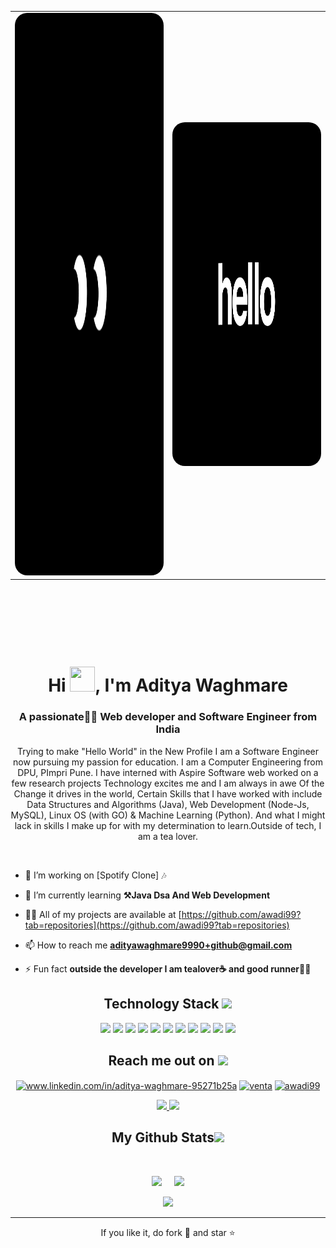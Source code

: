 
<table>
  <tr>
    <td width="50%">
      <img src="https://github.com/awadi99/awadi99/blob/main/download.gif" height="900px" width="100%" style="border-radius: 20px;">
    </td>
    <td width="50%">
      <img src="https://github.com/awadi99/awadi99/blob/main/helo.gif" height="550px" width="100%" style="border-radius: 20px;">
    </td>
  </tr>
</table>

<h1 align="center">Hi
 <img src="https://media0.giphy.com/media/0IxONYHUw0vikYuAoL/giphy.gif?cid=6c09b952v6ng29bsa2hkkarrcbqknae5eywo67bgld66dr58&ep=v1_stickers_related&rid=giphy.gif&ct=s"height =40px width =40px" style ="margin:100px 0px 0px 0px;">, I'm Aditya Waghmare</h1>
<h3 align="center">A passionate🧑‍💻 Web developer and Software Engineer from India</h3>

<p align="center">Trying to make "Hello World" in the New Profile I am a Software Engineer now pursuing my passion for education. I am a Computer Engineering from DPU, PImpri Pune. I have interned with Aspire Software web worked on a few research projects  Technology excites me and I am always in awe Of the Change it drives in the world, Certain Skills that I have worked with include Data Structures and Algorithms (Java), Web Development (Node-Js, MySQL), Linux OS (with GO) & Machine Learning (Python). And what I might lack in skills I make up for with my determination to learn.Outside of tech, I am a tea lover.</p>
&nbsp;
&nbsp;
&nbsp;
<p align="center">

- 🔭 I’m working on [Spotify Clone] 🎶

- 🌱 I’m currently learning **⚒️Java Dsa And Web Development**

- 👨‍💻 All of my projects are available at [https://github.com/awadi99?tab=repositories](https://github.com/awadi99?tab=repositories)

- 📫 How to reach me **adityawaghmare9990+github@gmail.com**

- ⚡ Fun fact **outside the developer I am tealover☕ and good runner🏃‍♂️**


<h2 align="center">Technology Stack <img src="https://github.com/ritik307/ritik307/blob/main/images/laptop.gif" width="50"></h2>

<p align="center">
<img src="https://img.shields.io/badge/-HTML5-E34F26?style=flat-square&logo=html5&logoColor=white"/>
<img src="https://img.shields.io/badge/-CSS3-1572B6?style=flat-square&logo=css3"/>
<img src="https://img.shields.io/badge/-Bootstrap-563D7C?style=flat-square&logo=bootstrap"/>
<img src="https://img.shields.io/badge/-java-E34A86?style=flat-square&logo=java"/>
<img src="https://img.shields.io/badge/-JavaScript-black?style=flat-square&logo=javascript"/>
<img src="https://img.shields.io/badge/-Nodejs-black?style=flat-square&logo=Node.js"/>
<img src="https://img.shields.io/badge/-React-black?style=flat-square&logo=react"/>
<img src="https://img.shields.io/badge/-MongoDB-black?style=flat-square&logo=mongodb"/>
<img src="https://img.shields.io/badge/-MySQL-black?style=flat-square&logo=mysql"/>
<img src="https://img.shields.io/badge/-Git-black?style=flat-square&logo=git"/>
<img src="https://img.shields.io/badge/-GitHub-black?style=flat-square&logo=github"/>
</p>

</p>


<h2 align="center">Reach me out on <img src="https://media0.giphy.com/media/jqNPzdTTxQfOgOqpO4/source.gif" width="50"></h2><p align="center">
<a href="https://linkedin.com/in/www.linkedin.com/in/aditya-waghmare-95271b25a" target="blank"><img align="center" src="https://raw.githubusercontent.com/rahuldkjain/github-profile-readme-generator/master/src/images/icons/Social/linked-in-alt.svg" alt="www.linkedin.com/in/aditya-waghmare-95271b25a" height="30" width="40" /></a>
<a href="https://leetcode.com/u/aw_adi/" target="blank"><img align="center" src="https://raw.githubusercontent.com/rahuldkjain/github-profile-readme-generator/master/src/images/icons/Social/leet-code.svg" alt="venta" height="30" width="40" /></a>
<a href="https://auth.geeksforgeeks.org/user/awadi99" target="blank"><img align="center" src="https://raw.githubusercontent.com/rahuldkjain/github-profile-readme-generator/master/src/images/icons/Social/geeks-for-geeks.svg" alt="awadi99" height="30" width="40" /></a>
</p>

<p align="center">
<!-- <img src="https://img.shields.io/badge/-ritik-purple?style=flat-square&logo=instagram&logoColor=white&link=https://www.instagram.com/pinkdogg307/"/> -->
<a href="mailto: ritikpr307@gmail.com">
 <img src="https://img.shields.io/badge/-awadi99-c14438?style=flat-square&logo=Gmail&logoColor=white&link=mailto:adityawaghmare9990+github@gmail.com"/>
</a>
<a href="https://www.linkedin.com/in/aditya-waghmare-95271b25a/">
 <img src="https://img.shields.io/badge/-awadi99-blue?style=flat-square&logo=Linkedin&logoColor=white&link=https://www.linkedin.com/in/aditya-waghmare-95271b25a/"/>
</a>
</p>




<h2 align="center">
  My Github Stats<img src="https://media.giphy.com/media/VgCDAzcKvsR6OM0uWg/giphy.gif" width="50">
</h2>
 
<br>

<p align = "center">
  <img  src = "https://github-readme-stats.vercel.app/api?username=awadi99&show_icons=true&theme=radical&line_height=27">
  &nbsp;
  &nbsp;
  <img align=left" src = "https://github-readme-stats.vercel.app/api/top-langs/?username=awadi99&show=html,css,javascript,java,shaderlab,kotlin,hlsl&theme=radical">
</p>

<p align = "center">
 <img  src="https://github-readme-streak-stats.herokuapp.com/?user=awadi99&show_icons=true&locale=en&layout=compact&theme=radical&line_height=0" />
</p> 

<hr>
<p align="center">If you like it, do fork 🍴 and star ⭐</p>
